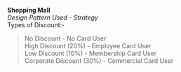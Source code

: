 **Shopping Mall**<br>
_Design Pattern Used - Strategy_<br>
Types of Discount:-
> No Discount - No Card User<br>
> High Discount (20%) - Employee Card User<br>
> Low Discount (10%) - Membership Card User<br>
> Corporate Discount (30%) - Commercial Card User
